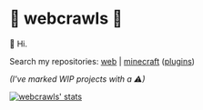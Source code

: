 # 🌃 webcrawls 🌠

👋 Hi.

Search my repositories: [web](https://github.com/webcrawls?tab=repositories&q=topic%3Aweb) | [minecraft](https://github.com/webcrawls?tab=repositories&q=topic%3Aminecraft) ([plugins](https://github.com/webcrawls?tab=repositories&q=topic%3Aplugin))

_(I've marked WIP projects with a ⚠)_

[![webcrawls' stats](https://github-readme-stats.vercel.app/api?username=webcrawls)](https://github.com/anuraghazra/github-readme-stats)

